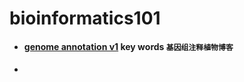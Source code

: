 # bioinformatics101



- #### [genome annotation v1](https://blog.csdn.net/u012110870/article/details/82500684) key words `基因组注释植物博客`


- #### []()
